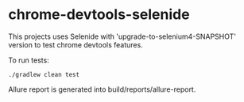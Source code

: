 # chrome-devtools-selenide

This projects uses Selenide with 'upgrade-to-selenium4-SNAPSHOT' version to test chrome devtools features.


To run tests:
```$xslt
./gradlew clean test
```

Allure report is generated into build/reports/allure-report.